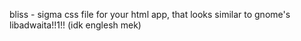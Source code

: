 bliss - sigma css file for your html app, that looks similar to gnome's libadwaita!!1!!
(idk englesh mek)
